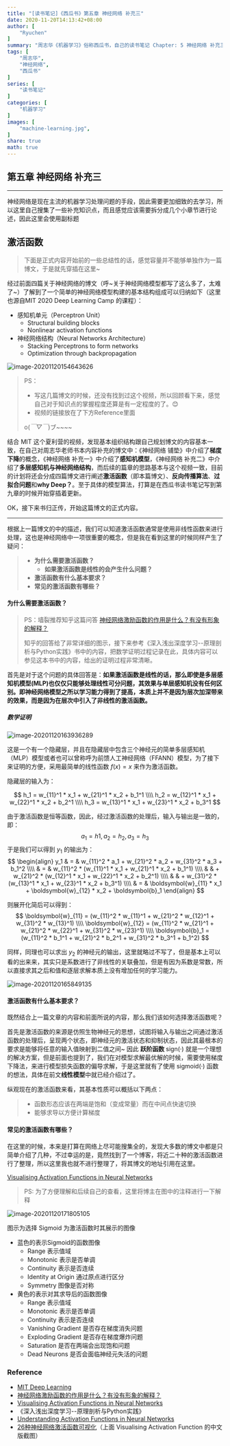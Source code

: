 ```yaml
---
title: "[读书笔记]《西瓜书》第五章 神经网络 补充三"
date: 2020-11-20T14:13:42+08:00
author: [
    "Ryuchen"
]
summary: "周志华《机器学习》俗称西瓜书，自己的读书笔记 Chapter: 5 神经网络 补充三"
tags: [
    "周志华",
    "神经网络",
    "西瓜书"
]
series: [
    "读书笔记"
]
categories: [
    "机器学习"
]
images: [
    "machine-learning.jpg",
]
share: true
math: true
---
```


## 第五章 神经网络 补充三

---

神经网络是现在主流的机器学习处理问题的手段，因此需要更加细致的去学习，所以这里自己搜集了一些补充知识点，而且感觉应该需要拆分成几个小章节进行论述，因此这里会使用副标题

## 激活函数

> 下面是正式内容开始前的一些总结性的话，感觉容量并不能够单独作为一篇博文，于是就先穿插在这里~

经过前面四篇关于神经网络的博文（呼~关于神经网络模型都写了这么多了，太难了~）了解到了一个简单的神经网络模型构建的基本结构组成可以归纳如下（这里也源自MIT 2020 Deep Learning Camp 的课程）：

- 感知机单元（Perceptron Unit）
  - Structural building blocks
  - Nonlinear activation functions
- 神经网络结构（Neural Networks Architecture）
  - Stacking Perceptrons to form networks
  - Optimization through backpropagation

![image-20201120154643626](https://cdn.jsdelivr.net/gh/Ryuchen/ImageBed@develop/2020/11/20/0ff56c4640b5be1ec4e499628ca15279.webp)

> PS：
>
> - 写这几篇博文的时候，还没有找到过这个视频，所以回顾看下来，感觉自己对于知识点的掌握程度还算是有一定程度的了。😊
> - 视频的链接放在了下方Reference里面
>
> o(*￣▽￣*)ブ~~~~

结合 MIT 这个夏利营的视频，发现基本组织结构跟自己规划博文的内容基本一致，在自己对周志华老师书本内容补充的博文中：《神经网络 铺垫》中介绍了**梯度下降**的概念，《神经网络 补充一》中介绍了**感知机模型**，《神经网络 补充二》中介绍了**多层感知机与神经网络结构**，而后续的篇章的思路基本与这个视频一致，目前的计划将还会分成四篇博文进行阐述**激活函数**（即本篇博文）、**反向传播算法**、**过拟合问题**和**why Deep？**。至于具体的模型算法，打算是在西瓜书读书笔记写到第九章的时候开始穿插着更新。

OK，接下来书归正传，开始这篇博文的正式内容。

---

根据上一篇博文的中的描述，我们可以知道激活函数通常是使用非线性函数来进行处理，这也是神经网络中一项很重要的概念，但是我在看到这里的时候同样产生了疑问：

> - **为什么需要激活函数？**
>   - **如果激活函数是线性的会产生什么问题？**
> - **激活函数有什么基本要求？**
> - **常见的激活函数有哪些？**

#### 为什么需要激活函数？

> PS：墙裂推荐知乎这篇问答 [神经网络激励函数的作用是什么？有没有形象的解释？](https://www.zhihu.com/question/22334626)
>
> 知乎的回答给了非常详细的图示，接下来参考《深入浅出深度学习--原理剖析与Python实践》书中的内容，把数学证明过程记录在此，具体内容可以参见这本书中的内容，给出的证明过程非常清晰。

首先是对于这个问题的具体回答是：**如果激活函数是线性的话，那么即使是多层感知机模型(MLP)也仅仅只能够处理线性可分问题，其效果与单层感知机没有任何区别。即神经网络模型之所以学习能力得到了提高，本质上并不是因为层次加深带来的效果，而是因为在层次中引入了非线性的激活函数。**

##### 数学证明

![image-20201120163936289](https://cdn.jsdelivr.net/gh/Ryuchen/ImageBed@develop/2020/11/20/fd78967e3d223e77466bc70302b7a8b2.webp)

这是一个有一个隐藏层，并且在隐藏层中包含三个神经元的简单多层感知机（MLP）模型或者也可以曾称呼为前馈人工神经网络（FFANN）模型，为了接下来证明的方便，采用最简单的线性函数 $f(x) = x$ 来作为激活函数。

隐藏层的输入为：

$$
h_1 = w_{11}^1 * x_1 + w_{21}^1 * x_2 + b_1^1 \\\\
h_2 = w_{12}^1 * x_1 + w_{22}^1 * x_2 + b_2^1 \\\\
h_3 = w_{13}^1 * x_1 + w_{23}^1 * x_2 + b_3^1
$$

由于激活函数是恒等函数，因此，经过激活函数的处理后，输入与输出是一致的，即：
$$
a_1 = h1, a_2 = h_2, a_3 = h_3
$$
于是我们可以得到 $y_1$ 的输出为：
$$
\begin{align}
y_1 & = & w_{11}^2 * a_1 + w_{21}^2 * a_2 + w_{31}^2 * a_3 + b_1^2 \\\\
& = & w_{11}^2 * (w_{11}^1 * x_1 + w_{21}^1 * x_2 + b_1^1) \\\\
& & + w_{21}^2 * (w_{12}^1 * x_1 + w_{22}^1 * x_2 + b_2^1) \\\\
& & + w_{31}^2 * (w_{13}^1 * x_1 + w_{23}^1 * x_2 + b_3^1) \\\\
& = & \boldsymbol{w}_{11} * x_1 + \boldsymbol{w}_{12} * x_2 + \boldsymbol{b}_1
\end{align}
$$

则展开化简后可以得到：
$$
\boldsymbol{w}_{11} = (w_{11}^2 * w_{11}^1 + w_{21}^2 * w_{12}^1 + w_{31}^2 * w_{13}^1) \\\\
\boldsymbol{w}_{12} = (w_{11}^2 * w_{21}^1 + w_{21}^2 * w_{22}^1 + w_{31}^2 * w_{23}^1) \\\\
\boldsymbol{b}_1 = (w_{11}^2 * b_1^1 + w_{21}^2 * b_2^1 + w_{31}^2 * b_3^1 + b_1^2)
$$

同样，同理也可以求出 $y_2$ 的神经元的输出，这里就略过不写了，但是基本上可以看的出来来，其实只是系数进行了非线性的关联叠加，但是有因为系数是常数，所以直接求其之后和值和逐层求解本质上没有增加任何的学习能力。

![image-20201120165849135](https://cdn.jsdelivr.net/gh/Ryuchen/ImageBed@develop/2020/11/20/9f5808ef957e25bedf62ebbe78f35e01.webp)

#### 激活函数有什么基本要求？

既然结合上一篇文章的内容和前面所说的内容，那么我们该如何选择激活函数呢？

首先是激活函数的来源是仿照生物神经元的思想，试图将输入与输出之间通过激活函数的处理后，呈现两个状态，即神经元的激活状态和抑制状态，因此其最根本的要求是能够将任意的输入值映射到二值之间~ 因此 **跃阶函数** $\text{sign}(·)$ 就是一个理想的解决方案，但是前面也提到了，我们在对模型求解最优解的时候，需要使用梯度下降法，来进行模型损失函数的偏导求解，于是这里就有了使用 $\text{sigmoid}(·)$ 函数的想法，具体在前文**线性模型**中就已经介绍过了。

纵观现在的激活函数来看，其基本性质可以概括以下两点：

> - 函数形态应该在两端是饱和（变成常量）而在中间点快速切换
> - 能够求导以方便计算梯度

#### 常见的激活函数有哪些？

在这里的时候，本来是打算在网络上尽可能搜集全的，发现大多数的博文中都是只简单介绍了几种，不过幸运的是，竟然找到了一个博客，将近二十种的激活函数进行了整理，所以这里我也就不进行整理了，将其博文的地址引用在这里。

[Visualising Activation Functions in Neural Networks](https://dashee87.github.io/deep%20learning/visualising-activation-functions-in-neural-networks/)

> PS: 为了方便理解和后续自己的查看，这里将博主在图中的注释进行一下解释

![image-20201120171805105](https://cdn.jsdelivr.net/gh/Ryuchen/ImageBed@develop/2020/11/20/225f0845a94103ba7dbecdf630b99a97.webp)

图示为选择 Sigmoid 为激活函数时其展示的图像

- 蓝色的表示Sigmoid的函数图像
  - Range 表示值域
  - Monotonic 表示是否单调
  - Continuity 表示是否连续
  - Identity at Origin 通过原点进行区分
  - Symmetry 图像是否对称
- 黄色的表示对其求导后的函数图像
  - Range 表示值域
  - Monotonic 表示是否单调
  - Continuity 表示是否连续
  - Vanishing Gradient 是否存在梯度消失问题
  - Exploding Gradient 是否存在梯度爆炸问题
  - Saturation 是否在两端会出现饱和问题
  - Dead Neurons 是否会面临神经元失活的问题

### Reference

- [MIT Deep Learning](http://introtodeeplearning.com/)
- [神经网络激励函数的作用是什么？有没有形象的解释？](https://www.zhihu.com/question/22334626)
- [Visualising Activation Functions in Neural Networks](https://dashee87.github.io/deep%20learning/visualising-activation-functions-in-neural-networks/)
- 《深入浅出深度学习--原理剖析与Python实践》
- [Understanding Activation Functions in Neural Networks](https://medium.com/the-theory-of-everything/understanding-activation-functions-in-neural-networks-9491262884e0)
- [26种神经网络激活函数可视化](https://www.jiqizhixin.com/articles/2017-10-10-3)（上面 Visualising Activation Function 的中文版截图）